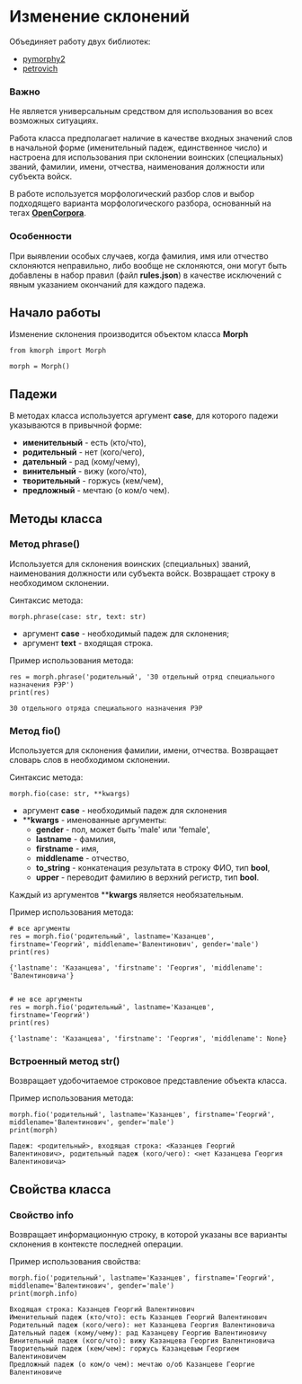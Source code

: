 # Изменение склонений

Объединяет работу двух библиотек: 
- [pymorphy2](https://pymorphy2.readthedocs.io/en/stable/index.html)
- [petrovich](https://pypi.org/project/Petrovich/)

### Важно

Не является универсальным средством для использования во всех возможных ситуациях.

Работа класса предполагает наличие в качестве входных значений слов в начальной форме (именительный падеж, единственное число) и настроена для использования при склонении воинских (специальных) званий, фамилии, имени, отчества, наименования должности или субъекта войск.

В работе используется морфологический разбор слов и выбор подходящего варианта морфологического разбора, основанный на тегах **[OpenCorpora](http://opencorpora.org/dict.php?act=gram)**.

### Особенности

При выявлении особых случаев, когда фамилия, имя или отчество склоняются неправильно, либо вообще не склоняются, они могут быть добавлены в набор правил (файл **rules.json**) в качестве исключений с явным указанием окончаний для каждого падежа. 

## Начало работы

Изменение склонения производится объектом класса **Morph**
```
from kmorph import Morph

morph = Morph()
```


## Падежи
В методах класса используется аргумент **case**, для которого падежи указываются в привычной форме: 
- **именительный** - есть (кто/что), 
- **родительный** - нет (кого/чего), 
- **дательный** - рад (кому/чему), 
- **винительный** - вижу (кого/что), 
- **творительный** - горжусь (кем/чем), 
- **предложный** - мечтаю (о ком/о чем).


## Методы класса


### Метод phrase()
Используется для склонения воинских (специальных) званий, наименования должности или субъекта войск. Возвращает строку в необходимом склонении.

Синтаксис метода:
```
morph.phrase(case: str, text: str)
```

- аргумент **case** - необходимый падеж для склонения;
- аргумент **text** - входящая строка.

Пример использования метода:
```
res = morph.phrase('родительный', '30 отдельный отряд специального назначения РЭР')
print(res)

30 отдельного отряда специального назначения РЭР
```


### Метод fio()
Используется для склонения фамилии, имени, отчества. Возвращает словарь слов в необходимом склонении.

Синтаксис метода:
```
morph.fio(case: str, **kwargs)
```

- аргумент **case** - необходимый падеж для склонения
- ****kwargs** - именованные аргументы: 
  - **gender** - пол, может быть 'male' или 'female',
  - **lastname** - фамилия,
  - **firstname** - имя,
  - **middlename** - отчество,
  - **to_string** - конкатенация результата в строку ФИО, тип **bool**,
  - **upper** - переводит фамилию в верхний регистр, тип **bool**.

Каждый из аргументов ****kwargs** является необязательным.

Пример использования метода:
```
# все аргументы
res = morph.fio('родительный', lastname='Казанцев', firstname='Георгий', middlename='Валентинович', gender='male')
print(res)

{'lastname': 'Казанцева', 'firstname': 'Георгия', 'middlename': 'Валентиновича'}


# не все аргументы
res = morph.fio('родительный', lastname='Казанцев', firstname='Георгий')
print(res)

{'lastname': 'Казанцева', 'firstname': 'Георгия', 'middlename': None}
```


### Встроенный метод __str__()
Возвращает удобочитаемое строковое представление объекта класса.

Пример использования метода:
```
morph.fio('родительный', lastname='Казанцев', firstname='Георгий', middlename='Валентинович', gender='male')
print(morph)

Падеж: <родительный>, входящая строка: <Казанцев Георгий Валентинович>, родительный падеж (кого/чего): <нет Казанцева Георгия Валентиновича>
```


## Свойства класса


### Свойство info
Возвращает информационную строку, в которой указаны все варианты склонения в контексте последней операции.

Пример использования свойства:
```
morph.fio('родительный', lastname='Казанцев', firstname='Георгий', middlename='Валентинович', gender='male')
print(morph.info)

Входящая строка: Казанцев Георгий Валентинович
Именительный падеж (кто/что): есть Казанцев Георгий Валентинович
Родительный падеж (кого/чего): нет Казанцева Георгия Валентиновича
Дательный падеж (кому/чему): рад Казанцеву Георгию Валентиновичу
Винительный падеж (кого/что): вижу Казанцева Георгия Валентиновича
Творительный падеж (кем/чем): горжусь Казанцевым Георгием Валентиновичем
Предложный падеж (о ком/о чем): мечтаю о/об Казанцеве Георгие Валентиновиче
```
